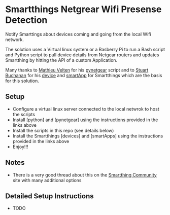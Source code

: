 # Smartthings Netgrear Wifi Presense Detection
Notify Smarttings about devices coming and going from the local Wifi network.

The solution uses a Virtual linux system or a Rasberry Pi to run a Bash script and Python script to pull device details from Netgear routers and updates Smartthing by hitting the API of a custom Application.

Many thanks to [Mathieu Velten](https://github.com/MatMaul?tab=repositories) for his [pynetgear](https://github.com/MatMaul/pynetgear) script and to [Stuart Buchanan](https://github.com/fuzzysb) for his [device](https://github.com/fuzzysb/SmartThings/blob/master/devicetypes/fuzzysb/virtual-presence-sensor.src/virtual-presence-sensor.groovy) and [smartApp](https://github.com/fuzzysb/SmartThings/blob/master/smartapps/fuzzysb/asuswrt-wifi-presence.src/asuswrt-wifi-presence.groovy) for Smartthings which are the basis for this solution.

## Setup
* Configure a virtual linux server connected to the local netwrok to host the scripts
* Install [python] and [pynetgear] using the instructions provided in the links above
* Install the scripts in this repo (see details below)
* Install the Smartthings [devices] and [smartApps] using the instructions provided in the links above
* Enjoy!!!

## Notes
* There is a very good thread about this on the [Smartthing Community](https://community.smartthings.com/t/release-asuswrt-wifi-presence/37802) site with many additional options

## Detailed Setup Instructions
* TODO

